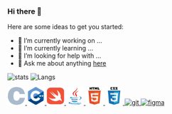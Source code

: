 ### Hi there 👋


<!--
**okgwknt/okgwknt** is a ✨ _special_ ✨ repository because its `README.md` (this file) appears on your GitHub profile.
-->

Here are some ideas to get you started:

- 🔭 I’m currently working on ...
- 🌱 I’m currently learning ...
- 🤔 I’m looking for help with ...
- 💬 Ask me about anything [here](https://github.com/okgwknt/okgwknt/issues)
  <!-- - 👯 I’m looking to collaborate on ... -->
  <!-- - 📫 How to reach me: ... -->
  <!-- - 😄 Pronouns: ... -->
  <!-- - ⚡ Fun fact: ... -->

<p align="left"> 
  <img alt="stats" height="150px" src="https://github-readme-stats.vercel.app/api?username=okgwknt&count_private=true&show_icons=true" />
  <img alt="Langs" height="150px" src="https://github-readme-stats.vercel.app/api/top-langs/?username=okgwknt&layout=compact" />
</p>


<p align="left">
    <a href="https://www.cprogramming.com/" target="_blank"> <img src="https://raw.githubusercontent.com/devicons/devicon/master/icons/c/c-original.svg" alt="c" width="40" height="40"/> </a> 
    <a href="https://www.w3schools.com/cpp/" target="_blank"> <img src="https://raw.githubusercontent.com/devicons/devicon/master/icons/cplusplus/cplusplus-original.svg" alt="cplusplus" width="40" height="40"/> </a>
    <a href="https://developer.apple.com/swift/" target="_blank"> <img src="https://raw.githubusercontent.com/devicons/devicon/master/icons/swift/swift-original.svg" alt="swift" width="40" height="40"/> </a>
    <a href="https://www.java.com" target="_blank"> <img src="https://raw.githubusercontent.com/devicons/devicon/master/icons/java/java-original.svg" alt="java" width="40" height="40"/> </a> 
    <a href="https://www.w3.org/html/" target="_blank"> <img src="https://raw.githubusercontent.com/devicons/devicon/master/icons/html5/html5-original-wordmark.svg" alt="html5" width="40" height="40"/> </a>
    <a href="https://www.w3schools.com/css/" target="_blank"> <img src="https://raw.githubusercontent.com/devicons/devicon/master/icons/css3/css3-original-wordmark.svg" alt="css3" width="40" height="40"/> </a> 
    <a href="https://git-scm.com/" target="_blank"> <img src="https://www.vectorlogo.zone/logos/git-scm/git-scm-icon.svg" alt="git" width="40" height="40"/> </a>
    <a href="https://www.figma.com/" target="_blank"> <img src="https://www.vectorlogo.zone/logos/figma/figma-icon.svg" alt="figma" width="40" height="40"/> </a> 
</p>

<!--
<img src="https://github-readme-stats.vercel.app/api/top-langs/?username=okgwknt&layout=compact&theme=dark">
  <a href="https://github.com/okgwknt/okgwknt/">
    <img src="https://komarev.com/ghpvc/?username=okgwknt" alt="okgwknt" />
  </a>
-->
